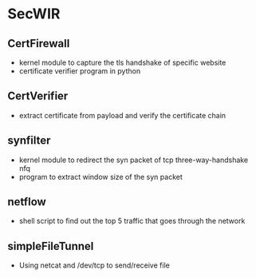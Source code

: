 # SecWIR
## CertFirewall
- kernel module to capture the tls handshake of specific website
- certificate verifier program in python
## CertVerifier
- extract certificate from payload and verify the certificate chain
## synfilter
- kernel module to redirect the syn packet of tcp three-way-handshake nfq
- program to extract window size of the syn packet
## netflow
- shell script to find out the top 5 traffic that goes through the network
## simpleFileTunnel
- Using netcat and /dev/tcp to send/receive file
